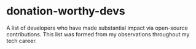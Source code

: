 # donation-worthy-devs
A list of developers who have made substantial impact via open-source contributions. This list was formed from my observations throughout my tech career.

